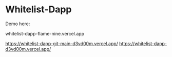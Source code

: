 # Whitelist-Dapp

Demo here:

whitelist-dapp-flame-nine.vercel.app

https://whitelist-dapp-git-main-d3vd00m.vercel.app/
https://whitelist-dapp-d3vd00m.vercel.app/
